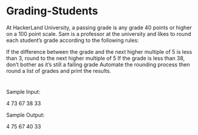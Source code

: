 # Grading-Students
At HackerLand University, a passing grade is any grade 40 points or higher on a 100 point scale. Sam is a professor at the university and likes to round each student’s grade according to the following rules:

If the difference between the grade and the next higher multiple of 5 is less than 3, round to the next higher multiple of 5
If the grade is less than 38, don’t bother as it’s still a failing grade
Automate the rounding process then round a list of grades and print the results.
#

Sample Input:

4
73
67
38
33

Sample Output:

4
75
67
40
33
